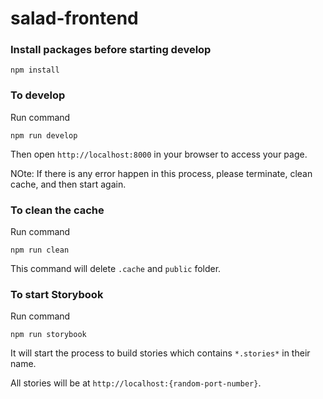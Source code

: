 # salad-frontend


### Install packages before starting develop
```shell
npm install
```

### To develop
Run command
```shell
npm run develop
```
Then open `http://localhost:8000` in your browser to access your page.

NOte: If there is any error happen in this process, please terminate, clean cache, and then start again.

### To clean the cache
Run command
```shell
npm run clean
```
This command will delete `.cache` and `public` folder.


### To start Storybook
Run command
```shell
npm run storybook
```
It will start the process to build stories which contains `*.stories*` in their name.

All stories will be at `http://localhost:{random-port-number}`.
